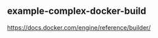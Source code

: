 example-complex-docker-build
----------------------------

https://docs.docker.com/engine/reference/builder/
